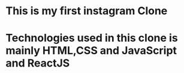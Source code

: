 # This is my first instagram Clone 
# Technologies used in this clone is mainly HTML,CSS and JavaScript and ReactJS
